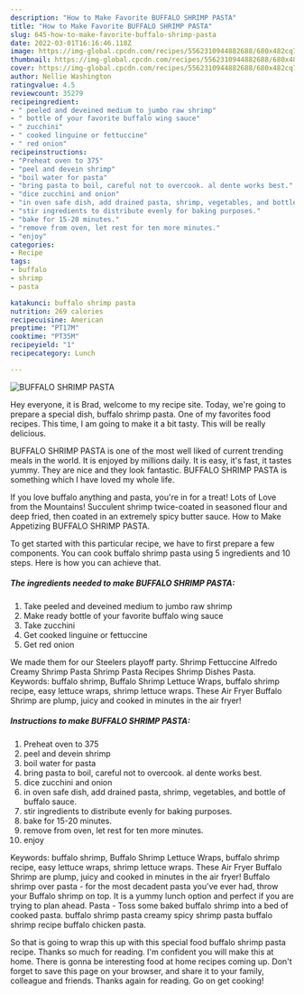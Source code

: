 ```yaml
---
description: "How to Make Favorite BUFFALO SHRIMP PASTA"
title: "How to Make Favorite BUFFALO SHRIMP PASTA"
slug: 645-how-to-make-favorite-buffalo-shrimp-pasta
date: 2022-03-01T16:16:46.118Z
image: https://img-global.cpcdn.com/recipes/5562310944882688/680x482cq70/buffalo-shrimp-pasta-recipe-main-photo.jpg
thumbnail: https://img-global.cpcdn.com/recipes/5562310944882688/680x482cq70/buffalo-shrimp-pasta-recipe-main-photo.jpg
cover: https://img-global.cpcdn.com/recipes/5562310944882688/680x482cq70/buffalo-shrimp-pasta-recipe-main-photo.jpg
author: Nellie Washington
ratingvalue: 4.5
reviewcount: 35279
recipeingredient:
- " peeled and deveined medium to jumbo raw shrimp"
- " bottle of your favorite buffalo wing sauce"
- " zucchini"
- " cooked linguine or fettuccine"
- " red onion"
recipeinstructions:
- "Preheat oven to 375"
- "peel and devein shrimp"
- "boil water for pasta"
- "bring pasta to boil, careful not to overcook. al dente works best."
- "dice zucchini and onion"
- "in oven safe dish, add drained pasta, shrimp, vegetables, and bottle of buffalo sauce."
- "stir ingredients to distribute evenly for baking purposes."
- "bake for 15-20 minutes."
- "remove from oven, let rest for ten more minutes."
- "enjoy"
categories:
- Recipe
tags:
- buffalo
- shrimp
- pasta

katakunci: buffalo shrimp pasta 
nutrition: 269 calories
recipecuisine: American
preptime: "PT17M"
cooktime: "PT35M"
recipeyield: "1"
recipecategory: Lunch

---
```



![BUFFALO SHRIMP PASTA](https://img-global.cpcdn.com/recipes/5562310944882688/680x482cq70/buffalo-shrimp-pasta-recipe-main-photo.jpg)

Hey everyone, it is Brad, welcome to my recipe site. Today, we're going to prepare a special dish, buffalo shrimp pasta. One of my favorites food recipes. This time, I am going to make it a bit tasty. This will be really delicious.

BUFFALO SHRIMP PASTA is one of the most well liked of current trending meals in the world. It is enjoyed by millions daily. It is easy, it's fast, it tastes yummy. They are nice and they look fantastic. BUFFALO SHRIMP PASTA is something which I have loved my whole life.

If you love buffalo anything and pasta, you&#39;re in for a treat! Lots of Love from the Mountains! Succulent shrimp twice-coated in seasoned flour and deep fried, then coated in an extremely spicy butter sauce. How to Make Appetizing BUFFALO SHRIMP PASTA.


To get started with this particular recipe, we have to first prepare a few components. You can cook buffalo shrimp pasta using 5 ingredients and 10 steps. Here is how you can achieve that.

<!--inarticleads1-->

##### The ingredients needed to make BUFFALO SHRIMP PASTA:

1. Take  peeled and deveined medium to jumbo raw shrimp
1. Make ready  bottle of your favorite buffalo wing sauce
1. Take  zucchini
1. Get  cooked linguine or fettuccine
1. Get  red onion


We made them for our Steelers playoff party. Shrimp Fettuccine Alfredo Creamy Shrimp Pasta Shrimp Pasta Recipes Shrimp Dishes Pasta. Keywords: buffalo shrimp, Buffalo Shrimp Lettuce Wraps, buffalo shrimp recipe, easy lettuce wraps, shrimp lettuce wraps. These Air Fryer Buffalo Shrimp are plump, juicy and cooked in minutes in the air fryer! 

<!--inarticleads2-->

##### Instructions to make BUFFALO SHRIMP PASTA:

1. Preheat oven to 375
1. peel and devein shrimp
1. boil water for pasta
1. bring pasta to boil, careful not to overcook. al dente works best.
1. dice zucchini and onion
1. in oven safe dish, add drained pasta, shrimp, vegetables, and bottle of buffalo sauce.
1. stir ingredients to distribute evenly for baking purposes.
1. bake for 15-20 minutes.
1. remove from oven, let rest for ten more minutes.
1. enjoy


Keywords: buffalo shrimp, Buffalo Shrimp Lettuce Wraps, buffalo shrimp recipe, easy lettuce wraps, shrimp lettuce wraps. These Air Fryer Buffalo Shrimp are plump, juicy and cooked in minutes in the air fryer! Buffalo shrimp over pasta - for the most decadent pasta you&#39;ve ever had, throw your Buffalo shrimp on top. It is a yummy lunch option and perfect if you are trying to plan ahead. Pasta - Toss some baked buffalo shrimp into a bed of cooked pasta. buffalo shrimp pasta creamy spicy shrimp pasta buffalo shrimp recipe buffalo chicken pasta. 

So that is going to wrap this up with this special food buffalo shrimp pasta recipe. Thanks so much for reading. I'm confident you will make this at home. There is gonna be interesting food at home recipes coming up. Don't forget to save this page on your browser, and share it to your family, colleague and friends. Thanks again for reading. Go on get cooking!
